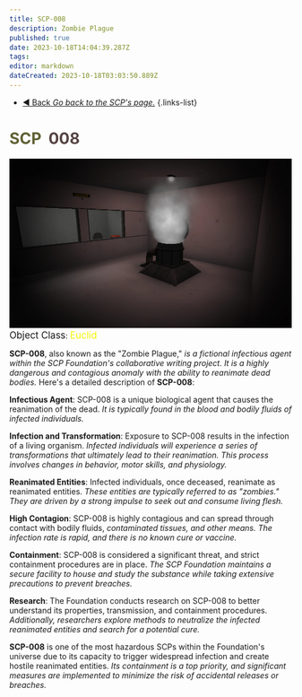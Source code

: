```yaml
---
title: SCP-008
description: Zombie Plague
published: true
date: 2023-10-18T14:04:39.287Z
tags: 
editor: markdown
dateCreated: 2023-10-18T03:03:50.889Z
---
```


- [:arrow_backward: Back *Go back to the SCP's page.*](/en/game/scps#scps)
{.links-list}
# <font color="#616135">SCP</font><font color="white">-</font><font color="#564443">008</font>
![zombie_room.webp](/images/roles/zombie_room.webp)<big>Object Class</big>: <font color="#f5f503"><big>Euclid</big></font>

**SCP-008**, also known as the "Zombie Plague," *is a fictional infectious agent within the SCP Foundation's collaborative writing project. It is a highly dangerous and contagious anomaly with the ability to reanimate dead bodies.* 
Here's a detailed description of **SCP-008**:

**Infectious Agent**: SCP-008 is a unique biological agent that causes the reanimation of the dead. *It is typically found in the blood and bodily fluids of infected individuals.*

**Infection and Transformation**: Exposure to SCP-008 results in the infection of a living organism. *Infected individuals will experience a series of transformations that ultimately lead to their reanimation. This process involves changes in behavior, motor skills, and physiology.*

**Reanimated Entities**: Infected individuals, once deceased, reanimate as reanimated entities. *These entities are typically referred to as "zombies." They are driven by a strong impulse to seek out and consume living flesh.*

**High Contagion**: SCP-008 is highly contagious and can spread through contact with bodily fluids, *contaminated tissues, and other means. The infection rate is rapid, and there is no known cure or vaccine.*

**Containment**: SCP-008 is considered a significant threat, and strict containment procedures are in place. *The SCP Foundation maintains a secure facility to house and study the substance while taking extensive precautions to prevent breaches.*

**Research**: The Foundation conducts research on SCP-008 to better understand its properties, transmission, and containment procedures. *Additionally, researchers explore methods to neutralize the infected reanimated entities and search for a potential cure.*

**SCP-008** is one of the most hazardous SCPs within the Foundation's universe due to its capacity to trigger widespread infection and create hostile reanimated entities. 
*Its containment is a top priority, and significant measures are implemented to minimize the risk of accidental releases or breaches.*